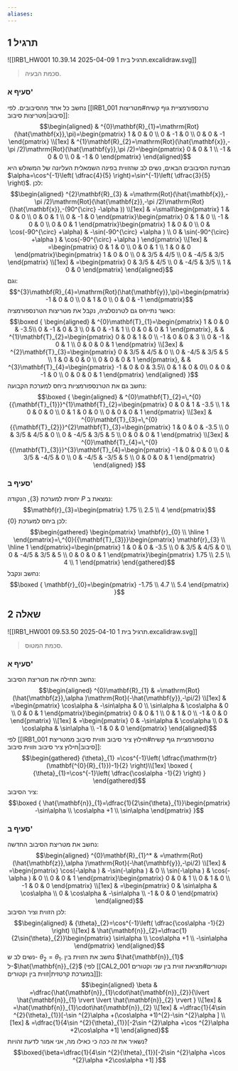 ```yaml
---
aliases:
---
```



## תרגיל 1
![[IRB1_HW001 תרגיל בית 1 2025-04-09 10.39.14.excalidraw.svg]]
>סכמת הבעיה.

### סעיף א'
נחשב כל אחד מהסיבובים. לפי [[IRB1_001 טרנספורמציית גוף קשיח#מטריצות סיבוב|מטריצות סיבוב]]:
$$\begin{aligned}
 & ^{0}\mathbf{R}_{1}=\mathrm{Rot}(\hat{\mathbf{x}},\pi)=\begin{pmatrix}
1 & 0 & 0 \\
0 & -1 & 0 \\
0 & 0 & -1
\end{pmatrix} \\[1ex]
 & ^{1}\mathbf{R}_{2}=\mathrm{Rot}(\hat{\mathbf{x}},-\pi /2)\mathrm{Rot}(\hat{\mathbf{y}},\pi /2)=\begin{pmatrix}
0 & 0 & 1 \\
-1 & 0 & 0 \\
0 & -1 & 0
\end{pmatrix}
\end{aligned}$$
מבחינת הסיבובים הבאים, נשים לב שהזווית בפינה השמאלית העליונה של המשולש היא $\alpha=\cos^{-1}\left( \dfrac{4}{5} \right)=\sin^{-1}\left( \dfrac{3}{5} \right)$.
לכן:
$$\begin{aligned}
^{2}\mathbf{R}_{3} & =\mathrm{Rot}(\hat{\mathbf{x}},-\pi /2)\mathrm{Rot}(\hat{\mathbf{z}},-\pi /2)\mathrm{Rot}(\hat{\mathbf{x}},-(90^{\circ} -\alpha )) \\[1ex]
 & =\small\begin{pmatrix}
1 & 0 & 0 \\
0 & 0 & 1 \\
0 & -1 & 0
\end{pmatrix}\begin{pmatrix}
0 & 1 & 0 \\
-1 & 0 & 0 \\
0 & 0 & 1
\end{pmatrix}\begin{pmatrix}
1 & 0 & 0 \\
0 & \cos(-90^{\circ} +\alpha) & -\sin(-90^{\circ} +\alpha ) \\
0 & \sin(-90^{\circ} +\alpha ) & \cos(-90^{\circ} +\alpha )
\end{pmatrix} \\[1ex]
 & =\begin{pmatrix}
0 & 1 & 0 \\
0 & 0 & 1  \\
1 & 0 & 0
\end{pmatrix}\begin{pmatrix}
1 & 0 & 0 \\
0 & 3/5 & 4/5 \\
0 & -4/5 & 3/5
\end{pmatrix} \\[1ex]
 & =\begin{pmatrix}
0 & 3/5 & 4/5 \\
0 & -4/5 & 3/5 \\
1 & 0 & 0
\end{pmatrix}
\end{aligned}$$
וגם:
$$^{3}\mathbf{R}_{4}=\mathrm{Rot}(\hat{\mathbf{y}},\pi)=\begin{pmatrix}
-1 & 0 & 0 \\
0 & 1 & 0 \\
0 & 0 & -1
\end{pmatrix}$$
כאשר נתייחס גם לטרנסלציה, נקבל את מטריצות הטרנספורמציה:
$$\boxed {
\begin{aligned}
 & ^{0}\mathbf{T}_{1}=\begin{pmatrix}
1 & 0 & 0  & -3.5\\
0 & -1 & 0 & 3 \\
0 & 0 & -1 & 1 \\
0 & 0 & 0 & 1
\end{pmatrix}, &  & ^{1}\mathbf{T}_{2}=\begin{pmatrix}
0 & 0 & 1 & 0 \\
-1 & 0 & 0 & 3 \\
0 & -1 & 0 & 1 \\
0 & 0 & 0 & 1
\end{pmatrix} \\[3ex]
 & ^{2}\mathbf{T}_{3}=\begin{pmatrix}
0 & 3/5 & 4/5 & 0 \\
0 & -4/5 & 3/5 & 5 \\
1 & 0 & 0 & 0 \\
0 & 0 & 0 & 1
\end{pmatrix}, &  & ^{3}\mathbf{T}_{4}=\begin{pmatrix}
-1 & 0 & 0  & 3.5\\
0 & 1 & 0  & 0\\
0 & 0 & -1 & 0 \\
0 & 0 & 0 & 1
\end{pmatrix}
\end{aligned}
 }$$
נחשב גם את הטרנספורמציות ביחס למערכת הקבועה:
$$\boxed {
\begin{aligned}
 & ^{0}\mathbf{T}_{2}=\,^{0}{{\mathbf{T}_{1}}}^{1}\mathbf{T}_{2}=\begin{pmatrix}
0 & 0 & 1 & -3.5 \\
1 & 0 & 0 & 0 \\
0 & 1 & 0 & 0 \\
0 & 0 & 0 & 1
\end{pmatrix} \\[3ex]
 & ^{0}\mathbf{T}_{3}=\,^{0}{{\mathbf{T}_{2}}}^{2}\mathbf{T}_{3}=\begin{pmatrix}
1 & 0 & 0 & -3.5 \\
0 & 3/5 & 4/5 & 0 \\
0 & -4/5 & 3/5 & 5 \\
0 & 0 & 0 & 1
\end{pmatrix} \\[3ex]
 & ^{0}\mathbf{T}_{4}=\,^{0}{{\mathbf{T}_{3}}}^{3}\mathbf{T}_{4}=\begin{pmatrix}
-1 & 0 & 0 & 0 \\
0 & 3/5 & -4/5 & 0 \\
0 & -4/5 & -3/5 & 5 \\
0 & 0 & 0 & 1
\end{pmatrix}
\end{aligned}
 }$$

### סעיף ב'
יחסית למערכת $\{ 3 \}$, הנקודה $P$ נמצאת ב:
$$\mathbf{r}_{3}=\begin{pmatrix}
1.75 \\
2.5 \\
4
\end{pmatrix}$$
לכן ביחס למערכת $\{ 0 \}$:
$$\begin{gathered}
\begin{pmatrix}
\mathbf{r}_{0} \\
\hline 1
\end{pmatrix}=\,^{0}{{\mathbf{T}_{3}}}\begin{pmatrix}
\mathbf{r}_{3} \\
\hline  1
\end{pmatrix}=\begin{pmatrix}
1 & 0 & 0 & -3.5 \\
0 & 3/5 & 4/5 & 0 \\
0 & -4/5 & 3/5 & 5 \\
0 & 0 & 0 & 1
\end{pmatrix}\begin{pmatrix}
1.75 \\
2.5 \\
4 \\
1
\end{pmatrix}
\end{gathered}$$
נחשב ונקבל:
$$\boxed {
\mathbf{r}_{0}=\begin{pmatrix}
-1.75 \\
4.7 \\
5.4
\end{pmatrix}
 }$$
## שאלה 2
![[IRB1_HW001 תרגיל בית 1 2025-04-10 09.53.50.excalidraw.svg]]
>סכמת המטוס.

### סעיף א'
נחשב תחילה את מטריצת הסיבוב:
$$\begin{aligned}
^{0}\mathbf{R}_{1} & =\mathrm{Rot}(\hat{\mathbf{z}},\alpha )\mathrm{Rot}(-\hat{\mathbf{y}},-\pi/2) \\[1ex]
 & =\begin{pmatrix}
\cos\alpha  & -\sin\alpha  & 0 \\
\sin\alpha  & \cos\alpha  & 0 \\
0 & 0 & 1
\end{pmatrix}\begin{pmatrix}
0 & 0 & 1 \\
0 & 1 & 0 \\
-1 & 0 & 0
\end{pmatrix} \\[1ex]
 & =\begin{pmatrix}
0 & -\sin\alpha  & \cos\alpha  \\
0 & \cos\alpha  & \sin\alpha  \\
-1 & 0 & 0
\end{pmatrix}
\end{aligned}$$
לפי [[IRB1_001 טרנספורמציית גוף קשיח#חילוץ ציר סיבוב וזווית סיבוב ממטריצת סיבוב|חילוץ ציר סיבוב וזווית סיבוב]]:
$$\begin{gathered}
{\theta}_{1}  =\cos^{-1}\left( \dfrac{\mathrm{tr}(\mathbf{^{0}{R}_{1}})-1}{2} \right)\\[1ex]
 \boxed {
{\theta}_{1}=\cos^{-1}\left( \dfrac{\cos\alpha -1}{2} \right)
 }
\end{gathered}$$
ציר הסיבוב:
$$\boxed {
\hat{\mathbf{n}}_{1}=\dfrac{1}{2\sin{\theta}_{1}}\begin{pmatrix}
-\sin\alpha  \\
\cos\alpha +1 \\
\sin\alpha 
\end{pmatrix}
 }$$
### סעיף ב'
נחשב את מטריצת הסיבוב החדשה:
$$\begin{aligned}
^{0}\mathbf{R}_{1}^* & =\mathrm{Rot}(\hat{\mathbf{z}},\alpha )\mathrm{Rot}(-\hat{\mathbf{y}},-\pi/2) \\[1ex]
 & =\begin{pmatrix}
\cos(-\alpha )  & -\sin(-\alpha )  & 0 \\
\sin(-\alpha )  & \cos(-\alpha )  & 0 \\
0 & 0 & 1
\end{pmatrix}\begin{pmatrix}
0 & 0 & 1 \\
0 & 1 & 0 \\
-1 & 0 & 0
\end{pmatrix} \\[1ex]
 & =\begin{pmatrix}
0 & \sin\alpha  & \cos\alpha  \\
0 & \cos\alpha  & -\sin\alpha  \\
-1 & 0 & 0
\end{pmatrix}
\end{aligned}$$
לכן הזווית וציר הסיבוב:
$$\begin{aligned}
 & {\theta}_{2}=\cos^{-1}\left( \dfrac{\cos\alpha -1}{2} \right) \\[1ex]
 & \hat{\mathbf{n}}_{2}=\dfrac{1}{2\sin{\theta}_{2}}\begin{pmatrix}
\sin\alpha  \\
\cos\alpha +1 \\
-\sin\alpha 
\end{pmatrix}
\end{aligned}$$
נשים לב ש- ${\theta}_{2}={\theta}_{1}$. נחשב את הזווית בין $\hat{\mathbf{n}}_{1}$ ל-$\hat{\mathbf{n}}_{2}$ (לפי [[CAL2_001 וקטורים#מציאת זווית בין שני וקטורים במערכת קרטזית|זווית בין וקטורים]]):
$$\begin{aligned}
\beta & =\dfrac{\hat{\mathbf{n}}_{1}\cdot\hat{\mathbf{n}}_{2}}{\lvert \hat{\mathbf{n}}_{1} \rvert \lvert \hat{\mathbf{n}}_{2} \rvert } \\[1ex]
 & =\hat{\mathbf{n}}_{1}\cdot\hat{\mathbf{n}}_{2} \\[1ex]
 & =\dfrac{1}{4\sin ^{2}{\theta}_{1}}[-\sin ^{2}\alpha +(\cos\alpha +1)^{2}-\sin ^{2}\alpha  ] \\[1ex]
 & =\dfrac{1}{4\sin ^{2}{\theta}_{1}}[-2\sin ^{2}\alpha +\cos ^{2}\alpha +2\cos\alpha +1]
\end{aligned}$$
נשאיר את זה ככה כי כאילו מה, אני אמור לדעת זהויות?
$$\boxed{\beta=\dfrac{1}{4\sin ^{2}{\theta}_{1}}[-2\sin ^{2}\alpha +\cos ^{2}\alpha +2\cos\alpha +1] }$$